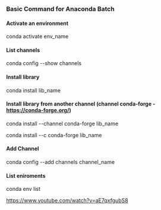 ### Basic Command for Anaconda Batch
#### Activate an environment
conda activate env_name
#### List channels
conda config --show channels
#### Install library
conda install lib_name
#### Install library from another channel (channel conda-forge - https://conda-forge.org/)
conda install --channel conda-forge lib_name

conda install --c conda-forge lib_name
#### Add Channel 
conda config --add channels channel_name
#### List eniroments
conda env list



https://www.youtube.com/watch?v=aE7qxfgubS8
